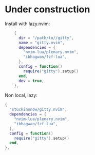 # Under construction

Install with lazy.nvim:

```lua
    {
      dir = "/path/to//gitty",
      name = "gitty.nvim",
      dependencies = {
        "nvim-lua/plenary.nvim",
        "ibhagwan/fzf-lua",
      },
      config = function()
        require("gitty").setup()
      end,
      dev = true,
    },
```

Non local, lazy:

```lua
{
  "stuckinsnow/gitty.nvim",
  dependencies = {
    "nvim-lua/plenary.nvim",
    "ibhagwan/fzf-lua",
  },
  config = function()
    require("gitty").setup()
  end,
},
```
